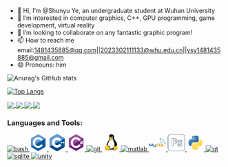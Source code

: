 - 👋 Hi, I’m @Shunyu Ye, an undergraduate student at Wuhan University
- 👀 I’m interested in computer graphics, C++, GPU programming, game development, virtual reality 
- 💞️ I’m looking to collaborate on any fantastic graphic program!
- 📫 How to reach me email:1481435885@qq.com||2023302111133@whu.edu.cn||ysy1481435885@gmail.com 
- 😄 Pronouns: him

<!---github readme status settings--->
![Anurag's GitHub stats](https://github-readme-stats.vercel.app/api?username=Hypn0tised-ysy&bg_color=30,e96443,904e95&title_color=fff&text_color=fff)

[![Top Langs](https://github-readme-stats.vercel.app/api/top-langs/?username=Hypn0tised-ysy&layout=pie)](https://github.com/Hypn0tised-ysy/github-readme-stats)

<!---置顶repos--->
<a href="https://github.com/Hypn0tised-ysy/github-readme-stats">
  <img align="center" src="https://github-readme-stats.vercel.app/api/pin/?username=Hypn0tised-ysy&repo=tinyRenderer" />
</a>
<a href="https://github.com/Hypn0tised-ysy/convoychat">
  <img align="center" src="https://github-readme-stats.vercel.app/api/pin/?username=Hypn0tised-ysy&repo=games101" />
</a>
<a href="https://github.com/Hypn0tised-ysy/convoychat">
  <img align="center" src="https://github-readme-stats.vercel.app/api/pin/?username=Hypn0tised-ysy&repo=opengl_learn" />
</a>
</a>
<a href="https://github.com/Hypn0tised-ysy/convoychat">
  <img align="center" src="https://github-readme-stats.vercel.app/api/pin/?username=Hypn0tised-ysy&repo=greedy-snake" />
</a>
<!---skills and tools--->
<h3 align="left">Languages and Tools:</h3>
<p align="left"> <a href="https://www.gnu.org/software/bash/" target="_blank" rel="noreferrer"> <img src="https://www.vectorlogo.zone/logos/gnu_bash/gnu_bash-icon.svg" alt="bash" width="40" height="40"/> </a> <a href="https://www.cprogramming.com/" target="_blank" rel="noreferrer"> <img src="https://raw.githubusercontent.com/devicons/devicon/master/icons/c/c-original.svg" alt="c" width="40" height="40"/> </a> <a href="https://www.w3schools.com/cpp/" target="_blank" rel="noreferrer"> <img src="https://raw.githubusercontent.com/devicons/devicon/master/icons/cplusplus/cplusplus-original.svg" alt="cplusplus" width="40" height="40"/> </a> <a href="https://www.w3schools.com/cs/" target="_blank" rel="noreferrer"> <img src="https://raw.githubusercontent.com/devicons/devicon/master/icons/csharp/csharp-original.svg" alt="csharp" width="40" height="40"/> </a> <a href="https://git-scm.com/" target="_blank" rel="noreferrer"> <img src="https://www.vectorlogo.zone/logos/git-scm/git-scm-icon.svg" alt="git" width="40" height="40"/> </a> <a href="https://www.linux.org/" target="_blank" rel="noreferrer"> <img src="https://raw.githubusercontent.com/devicons/devicon/master/icons/linux/linux-original.svg" alt="linux" width="40" height="40"/> </a> <a href="https://www.mathworks.com/" target="_blank" rel="noreferrer"> <img src="https://upload.wikimedia.org/wikipedia/commons/2/21/Matlab_Logo.png" alt="matlab" width="40" height="40"/> </a> <a href="https://www.mysql.com/" target="_blank" rel="noreferrer"> <img src="https://raw.githubusercontent.com/devicons/devicon/master/icons/mysql/mysql-original-wordmark.svg" alt="mysql" width="40" height="40"/> </a> <a href="https://www.photoshop.com/en" target="_blank" rel="noreferrer"> <img src="https://raw.githubusercontent.com/devicons/devicon/master/icons/photoshop/photoshop-line.svg" alt="photoshop" width="40" height="40"/> </a> <a href="https://www.python.org" target="_blank" rel="noreferrer"> <img src="https://raw.githubusercontent.com/devicons/devicon/master/icons/python/python-original.svg" alt="python" width="40" height="40"/> </a> <a href="https://www.qt.io/" target="_blank" rel="noreferrer"> <img src="https://upload.wikimedia.org/wikipedia/commons/0/0b/Qt_logo_2016.svg" alt="qt" width="40" height="40"/> </a> <a href="https://www.sqlite.org/" target="_blank" rel="noreferrer"> <img src="https://www.vectorlogo.zone/logos/sqlite/sqlite-icon.svg" alt="sqlite" width="40" height="40"/> </a> <a href="https://unity.com/" target="_blank" rel="noreferrer"> <img src="https://www.vectorlogo.zone/logos/unity3d/unity3d-icon.svg" alt="unity" width="40" height="40"/> </a> </p>
<!---
Hypn0tised-ysy/Hypn0tised-ysy is a ✨ special ✨ repository because its `README.md` (this file) appears on your GitHub profile.
You can click the Preview link to take a look at your changes.
--->
